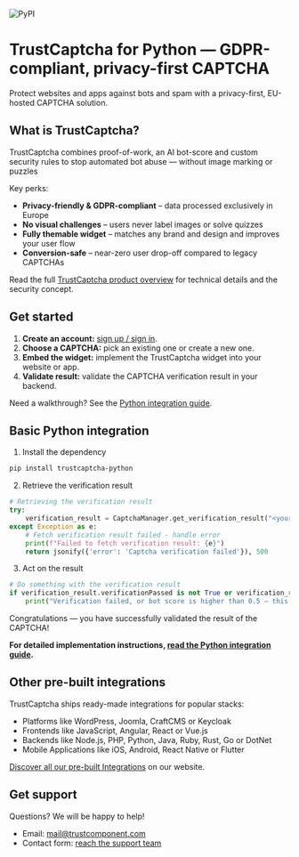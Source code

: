![PyPI](https://img.shields.io/pypi/v/trustcaptcha)

# TrustCaptcha for Python — GDPR-compliant, privacy-first CAPTCHA

Protect websites and apps against bots and spam with a privacy-first, EU-hosted CAPTCHA solution.


## What is TrustCaptcha?

TrustCaptcha combines proof-of-work, an AI bot-score and custom security rules to stop automated bot abuse — without image marking or puzzles

Key perks:
- **Privacy-friendly & GDPR-compliant** – data processed exclusively in Europe
- **No visual challenges** – users never label images or solve quizzes
- **Fully themable widget** – matches any brand and design and improves your user flow
- **Conversion-safe** – near-zero user drop-off compared to legacy CAPTCHAs

Read the full [TrustCaptcha product overview](https://www.trustcomponent.com/en/products/captcha) for technical details and the security concept.


## Get started

1. **Create an account:** [sign up / sign in](https://id.trustcomponent.com/en/signup).
2. **Choose a CAPTCHA:** pick an existing one or create a new one.
3. **Embed the widget:** implement the TrustCaptcha widget into your website or app.
4. **Validate result:** validate the CAPTCHA verification result in your backend.

Need a walkthrough? See the [Python integration guide](https://www.trustcomponent.com/en/products/captcha/integrations/python-captcha).


## Basic Python integration

1. Install the dependency
```bash
pip install trustcaptcha-python
```

2. Retrieve the verification result
```python
# Retrieving the verification result
try:
    verification_result = CaptchaManager.get_verification_result("<your_secret_key>", "<verification_token_from_your_client>")
except Exception as e:
    # Fetch verification result failed - handle error
    print(f"Failed to fetch verification result: {e}")
    return jsonify({'error': 'Captcha verification failed'}), 500

```

3. Act on the result
```python
# Do something with the verification result
if verification_result.verificationPassed is not True or verification_result.score > 0.5:
    print("Verification failed, or bot score is higher than 0.5 – this could indicate a bot.")

```

Congratulations — you have successfully validated the result of the CAPTCHA!

**For detailed implementation instructions, [read the Python integration guide](https://www.trustcomponent.com/en/products/captcha/integrations/python-captcha).**


## Other pre-built integrations

TrustCaptcha ships ready-made integrations for popular stacks:
- Platforms like WordPress, Joomla, CraftCMS or Keycloak
- Frontends like JavaScript, Angular, React or Vue.js
- Backends like Node.js, PHP, Python, Java, Ruby, Rust, Go or DotNet
- Mobile Applications like iOS, Android, React Native or Flutter

[Discover all our pre-built Integrations](https://www.trustcomponent.com/en/products/captcha/integrations) on our website.


## Get support

Questions? We will be happy to help!
- Email: [mail@trustcomponent.com](mailto:mail@trustcomponent.com)
- Contact form: [reach the support team](https://www.trustcomponent.com/en/contact-us)
